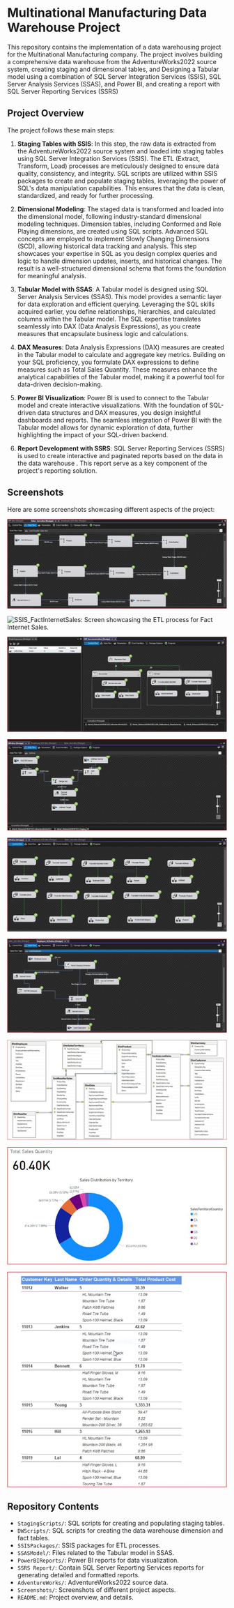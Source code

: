 # Multinational Manufacturing Data Warehouse Project

This repository contains the implementation of a data warehousing project for the Multinational Manufacturing company. 
The project involves building a comprehensive data warehouse from the AdventureWorks2022 source system, creating staging and dimensional tables, and Designing a Tabular model using a combination of SQL Server Integration Services (SSIS), SQL Server Analysis Services (SSAS), and Power BI, and creating a report with SQL Server Reporting Services (SSRS)

## Project Overview

The project follows these main steps:

1. **Staging Tables with SSIS**: In this step, the raw data is extracted from the AdventureWorks2022 source system and loaded into staging tables using SQL Server Integration Services (SSIS). 
The ETL (Extract, Transform, Load) processes are meticulously designed to ensure data quality, consistency, and integrity. 
SQL scripts are utilized within SSIS packages to create and populate staging tables, leveraging the power of SQL's data manipulation capabilities. 
This ensures that the data is clean, standardized, and ready for further processing.

2. **Dimensional Modeling**: The staged data is transformed and loaded into the dimensional model, following industry-standard dimensional modeling techniques. Dimension tables, including Conformed and Role Playing dimensions, are created using SQL scripts. 
Advanced SQL concepts are employed to implement Slowly Changing Dimensions (SCD), allowing historical data tracking and analysis. 
This step showcases your expertise in SQL as you design complex queries and logic to handle dimension updates, inserts, and historical changes. 
The result is a well-structured dimensional schema that forms the foundation for meaningful analysis.

3. **Tabular Model with SSAS**: A Tabular model is designed using SQL Server Analysis Services (SSAS). This model provides a semantic layer for data exploration and efficient querying. Leveraging the SQL skills acquired earlier, you define relationships, hierarchies, and calculated columns within the Tabular model. The SQL expertise translates seamlessly into DAX (Data Analysis Expressions), as you create measures that encapsulate business logic and calculations.

4. **DAX Measures**: Data Analysis Expressions (DAX) measures are created in the Tabular model to calculate and aggregate key metrics. Building on your SQL proficiency, you formulate DAX expressions to define measures such as Total Sales Quantity. These measures enhance the analytical capabilities of the Tabular model, making it a powerful tool for data-driven decision-making.

5. **Power BI Visualization**: Power BI is used to connect to the Tabular model and create interactive visualizations. With the foundation of SQL-driven data structures and DAX measures, you design insightful dashboards and reports. The seamless integration of Power BI with the Tabular model allows for dynamic exploration of data, further highlighting the impact of your SQL-driven backend.

6. **Report Development with SSRS**: SQL Server Reporting Services (SSRS) is used to create interactive and paginated reports based on the data in the data warehouse . This report serve as a key component of the project's reporting solution. 

## Screenshots

Here are some screenshots showcasing different aspects of the project:

![**SSIS_FactResellerSales**: Screen illustrating the ETL process for Fact Reseller Sales.](https://github.com/AshrafMohsen/End-to-EndDWSolution/blob/master/Screenshots/SSIS_FactResellerSales.JPG)


![**SSIS_FactInternetSales**: Screen showcasing the ETL process for Fact Internet Sales.](https://github.com/AshrafMohsen/End-to-EndDWSolution/blob/master/Screenshots/SSIS_FactInternetSales.JPGg)


![**SSIS_ERP_increment**: Screenshot depicting the incremental loading process from the ERP system.](https://github.com/AshrafMohsen/End-to-EndDWSolution/blob/master/Screenshots/SSIS_ERP_increment.JPG)


![**SSIS_ERP_Address**: Screenshot demonstrating the ETL process for ERP addresses.](https://github.com/AshrafMohsen/End-to-EndDWSolution/blob/master/Screenshots/SSIS_ERP_Address.JPG)


![**SSIS_ERP**: Screen capturing the general ETL process from the ERP system.](https://github.com/AshrafMohsen/End-to-EndDWSolution/blob/master/Screenshots/SSIS_ERP.JPG)


![**SSIS_DimEmployee**: Screenshot displaying the ETL process for the Employee dimension.](https://github.com/AshrafMohsen/End-to-EndDWSolution/blob/master/Screenshots/SSIS_DimEmployee.JPG)


![**DWH Schema**: Screenshot illustrating the Data Warehouse Schema with Slowly Changing Dimensions (SCD) and Conformed/Role-Playing Dimensions.](https://github.com/AshrafMohsen/End-to-EndDWSolution/blob/master/Screenshots/DWH%20Schema.JPG)


![**Power BI**: Screenshot of the Power BI dashboard displaying visualizations.](https://github.com/AshrafMohsen/End-to-EndDWSolution/blob/master/Screenshots/Power%20BI.JPG)


![**SSRS Report**:A visual representation of the Internet Sales report created with SQL Server Reporting Services (SSRS).](https://github.com/AshrafMohsen/End-to-EndDWSolution/blob/master/Screenshots/SSRS%20Report.JPG)



## Repository Contents

- `StagingScripts/`: SQL scripts for creating and populating staging tables.
- `DWScripts/`: SQL scripts for creating the data warehouse dimension and fact tables.
- `SSISPackages/`: SSIS packages for ETL processes.
- `SSASModel/`: Files related to the Tabular model in SSAS.
- `PowerBIReports/`: Power BI reports for data visualization.
- `SSRS Report/`:  Contain SQL Server Reporting Services reports for generating detailed and formatted reports.
- `AdventureWorks/`: AdventureWorks2022 source data.
- `Screenshots/`: Screenshots of different project aspects.
- `README.md`: Project overview, and details.


